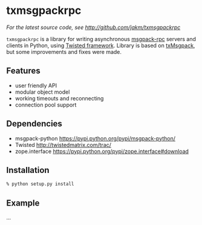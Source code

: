 txmsgpackrpc
============

*For the latest source code, see <http://github.com/jakm/txmsgpackrpc>*


``txmsgpackrpc`` is a library for writing asynchronous
[msgpack-rpc](https://github.com/msgpack-rpc/msgpack-rpc/blob/master/spec.md)
servers and clients in Python, using [Twisted framework](http://twistedmatrix.com).
Library is based on [txMsgpack](https://github.com/donalm/txMsgpack), but some
improvements and fixes were made.


Features
--------

- user friendly API
- modular object model
- working timeouts and reconnecting
- connection pool support


Dependencies
------------

- msgpack-python <https://pypi.python.org/pypi/msgpack-python/>
- Twisted        <http://twistedmatrix.com/trac/>
- zope.interface <https://pypi.python.org/pypi/zope.interface#download>


Installation
------------

```sh
% python setup.py install
```


Example
-------

...
